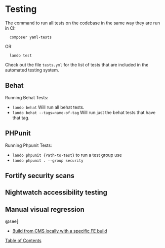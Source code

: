 # Testing

The command to run all tests on the codebase in the same way they are run in CI:

```
  composer yaml-tests
```

OR

```
  lando test
```

Check out the file `tests.yml` for the list of tests that are included in the
automated testing system.

## Behat

Running Behat Tests:
* `lando behat`  Will run all behat tests.
* `lando behat --tags=name-of-tag`  Will run just the behat tests that have that
tag.

## PHPunit
Running Phpunit Tests:
* `lando phpunit {Path-to-test}`
to run a test group use
* `lando phpunit . --group security`


## Fortify security scans
## Nightwatch accessibility testing
## Manual visual regression


@see[
  * [Build from CMS locally with a specific FE build](builds.md#building-cms-locally-with-a-specific-fe-build)

[Table of Contents](../README.md)
